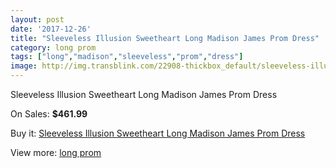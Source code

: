 ```yaml
---
layout: post
date: '2017-12-26'
title: "Sleeveless Illusion Sweetheart Long Madison James Prom Dress"
category: long prom
tags: ["long","madison","sleeveless","prom","dress"]
image: http://img.transblink.com/22908-thickbox_default/sleeveless-illusion-sweetheart-long-madison-james-prom-dress.jpg
---
```

Sleeveless Illusion Sweetheart Long Madison James Prom Dress

On Sales: **$461.99**
<a href="https://www.transblink.com/en/long-prom/7270-sleeveless-illusion-sweetheart-long-madison-james-prom-dress.html"><amp-img layout="responsive" width="600" height="600" src="//img.transblink.com/22908-thickbox_default/sleeveless-illusion-sweetheart-long-madison-james-prom-dress.jpg" alt="Sleeveless Illusion Sweetheart Long Madison James Prom Dress 0" /></a>
<a href="https://www.transblink.com/en/long-prom/7270-sleeveless-illusion-sweetheart-long-madison-james-prom-dress.html"><amp-img layout="responsive" width="600" height="600" src="//img.transblink.com/22912-thickbox_default/sleeveless-illusion-sweetheart-long-madison-james-prom-dress.jpg" alt="Sleeveless Illusion Sweetheart Long Madison James Prom Dress 1" /></a>
<a href="https://www.transblink.com/en/long-prom/7270-sleeveless-illusion-sweetheart-long-madison-james-prom-dress.html"><amp-img layout="responsive" width="600" height="600" src="//img.transblink.com/22911-thickbox_default/sleeveless-illusion-sweetheart-long-madison-james-prom-dress.jpg" alt="Sleeveless Illusion Sweetheart Long Madison James Prom Dress 2" /></a>
<a href="https://www.transblink.com/en/long-prom/7270-sleeveless-illusion-sweetheart-long-madison-james-prom-dress.html"><amp-img layout="responsive" width="600" height="600" src="//img.transblink.com/22910-thickbox_default/sleeveless-illusion-sweetheart-long-madison-james-prom-dress.jpg" alt="Sleeveless Illusion Sweetheart Long Madison James Prom Dress 3" /></a>
<a href="https://www.transblink.com/en/long-prom/7270-sleeveless-illusion-sweetheart-long-madison-james-prom-dress.html"><amp-img layout="responsive" width="600" height="600" src="//img.transblink.com/22909-thickbox_default/sleeveless-illusion-sweetheart-long-madison-james-prom-dress.jpg" alt="Sleeveless Illusion Sweetheart Long Madison James Prom Dress 4" /></a>

Buy it: [Sleeveless Illusion Sweetheart Long Madison James Prom Dress](https://www.transblink.com/en/long-prom/7270-sleeveless-illusion-sweetheart-long-madison-james-prom-dress.html "Sleeveless Illusion Sweetheart Long Madison James Prom Dress")

View more: [long prom](https://www.transblink.com/en/58-long-prom "long prom")